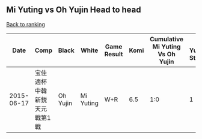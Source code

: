 ## Mi Yuting vs Oh Yujin Head to head

[Back to ranking](../../index.md)




| **Date** | **Comp** | **Black** | **White** | **Game Result** | **Komi** | **Cumulative Mi Yuting Vs Oh Yujin** | **Mi Yuting Streak** | **Oh Yujin Streak** | 
| --- | --- | --- | --- | --- | --- | --- | --- | --- |
| 2015-06-17 | 宝佳適杯中韓新鋭天元戦第1戦 | Oh Yujin | Mi Yuting | W+R | 6.5 | 1:0 | 1 | 0 |




